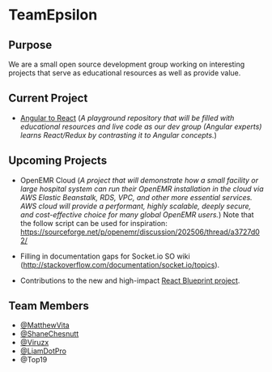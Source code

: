 # TeamEpsilon

## Purpose

We are a small open source development group working on interesting projects that serve as educational resources as well as provide value.

## Current Project

- [Angular to React](https://github.com/GoTeamEpsilon/angular-to-react) (_A playground repository that will be filled with educational resources and live code as our dev group (Angular experts) learns React/Redux by contrasting it to Angular concepts._)

## Upcoming Projects

- OpenEMR Cloud (_A project that will demonstrate how a small facility or large hospital system can run their OpenEMR installation in the cloud via AWS Elastic Beanstalk, RDS, VPC, and other more essential services. AWS cloud will provide a performant, highly scalable, deeply secure, and cost-effective choice for many global OpenEMR users._) Note that the follow script can be used for inspiration: https://sourceforge.net/p/openemr/discussion/202506/thread/a3727d02/

- Filling in documentation gaps for Socket.io SO wiki (http://stackoverflow.com/documentation/socket.io/topics).

- Contributions to the new and high-impact [React Blueprint project](https://github.com/GoTeamEpsilon/blueprint).

## Team Members
- [@MatthewVita](https://github.com/matthewvita)
- [@ShaneChesnutt](https://github.com/shanechesnutt)
- [@Viruzx](https://github.com/viruzx)
- [@LiamDotPro](https://github.com/LiamDotPro)
- @Top19
